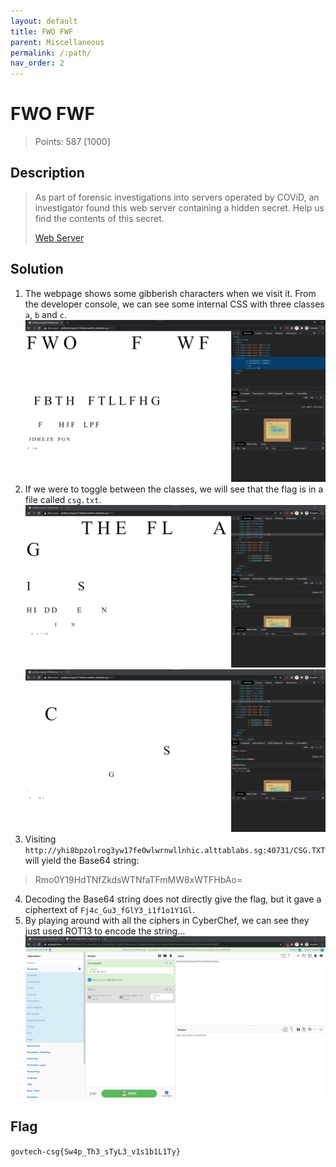 ```yaml
---
layout: default
title: FWO FWF
parent: Miscellaneous
permalink: /:path/
nav_order: 2
---
```

# FWO FWF

> Points: 587 [1000]

## Description

> As part of forensic investigations into servers operated by COViD, an investigator found this web server containing a hidden secret. Help us find the contents of this secret.
> 
> [Web Server](http://yhi8bpzolrog3yw17fe0wlwrnwllnhic.alttablabs.sg:40731/)
> 

## Solution
1. The webpage shows some gibberish characters when we visit it. From the developer console, we can see some internal CSS with three classes `a`, `b` and `c`.
![Initial](initial.png)
2. If we were to toggle between the classes, we will see that the flag is in a file called `csg.txt`.
![Show A](showa.png)
![Show B](showb.png)
3. Visiting `http://yhi8bpzolrog3yw17fe0wlwrnwllnhic.alttablabs.sg:40731/CSG.TXT` will yield the Base64 string:
> Rmo0Y19HdTNfZkdsWTNfaTFmMW8xWTFHbAo=
4. Decoding the Base64 string does not directly give the flag, but it gave a ciphertext of `Fj4c_Gu3_fGlY3_i1f1o1Y1Gl`.
5. By playing around with all the ciphers in CyberChef, we can see they just used ROT13 to encode the string...
![Cyberchef](cyberchef.png)
## Flag
`govtech-csg{Sw4p_Th3_sTyL3_v1s1b1L1Ty}`